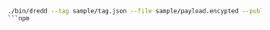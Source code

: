 ###
```bash
./bin/dredd --tag sample/tag.json --file sample/payload.encypted --public sample/secp256k1.pub
```npm 